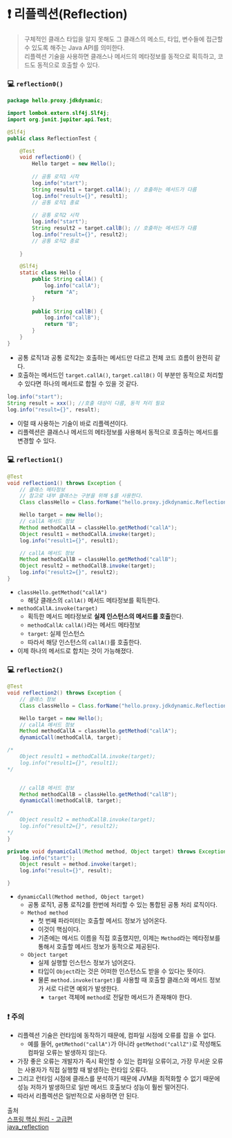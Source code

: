# ❗️ 리플렉션(Reflection)
> 구체적인 클래스 타입을 알지 못해도 그 클래스의 메소드, 타입, 변수들에 접근할 수 있도록 해주는 Java API를 의미한다.  
> 리플렉션 기술을 사용하면 클래스나 메서드의 메타정보를 동적으로 획득하고, 코드도 동적으로 호출할 수 있다.

### 💻 `reflection0()`
```java
package hello.proxy.jdkdynamic;

import lombok.extern.slf4j.Slf4j;
import org.junit.jupiter.api.Test;

@Slf4j
public class ReflectionTest {

    @Test
    void reflection0() {
        Hello target = new Hello();
        
        // 공통 로직1 시작
        log.info("start");
        String result1 = target.callA(); // 호출하는 메서드가 다름
        log.info("result={}", result1);
        // 공통 로직1 종료
        
        // 공통 로직2 시작
        log.info("start");
        String result2 = target.callB(); // 호출하는 메서드가 다름
        log.info("result={}", result2);
        // 공통 로직2 종료
        
    }

    @Slf4j
    static class Hello {
        public String callA() {
            log.info("callA");
            return "A";
        }
        
        public String callB() {
            log.info("callB");
            return "B";
        }
    }
}
```
- 공통 로직1과 공통 로직2는 호출하는 메서드만 다르고 전체 코드 흐름이 완전히 같다.
- 호출하는 메서드인 `target.callA()`, `target.callB()` 이 부분만 동적으로 처리할 수 있다면 하나의 메서드로 합칠 수 있을 것 같다.
```java
log.info("start");
String result = xxx(); //호출 대상이 다름, 동적 처리 필요
log.info("result={}", result);
```
- 이럴 때 사용하는 기술이 바로 리플렉션이다.
- 리플렉션은 클래스나 메서드의 메타정보를 사용해서 동적으로 호출하는 메서드를 변경할 수 있다.


### 💻 `reflection1()`
```java
@Test
void reflection1() throws Exception {
    // 클래스 메타정보
    // 참고로 내부 클래스는 구분을 위해 $를 사용한다.
    Class classHello = Class.forName("hello.proxy.jdkdynamic.ReflectionTest$Hello");

    Hello target = new Hello();
    // callA 메서드 정보
    Method methodCallA = classHello.getMethod("callA");
    Object result1 = methodCallA.invoke(target);
    log.info("result1={}", result1);

    // callA 메서드 정보
    Method methodCallB = classHello.getMethod("callB");
    Object result2 = methodCallB.invoke(target);
    log.info("result2={}", result2);
}
```
- `classHello.getMethod("callA")`
  - 해당 클래스의 `callA()` 메서드 메타정보를 획득한다.
- `methodCallA.invoke(target)`
  - 획득한 메서드 메타정보로 **실제 인스턴스의 메서드를 호출**한다.
  - `methodCallA`: `callA()`라는 메서드 메타정보
  - `target`: 실제 인스턴스
  - 따라서 해당 인스턴스의 `callA()`를 호출한다.
- 이제 하나의 메서드로 합치는 것이 가능해졌다.

### 💻 `reflection2()`
```java
@Test
void reflection2() throws Exception {
    // 클래스 정보
    Class classHello = Class.forName("hello.proxy.jdkdynamic.ReflectionTest$Hello");

    Hello target = new Hello();
    // callA 메서드 정보
    Method methodCallA = classHello.getMethod("callA");
    dynamicCall(methodCallA, target);

/*
    Object result1 = methodCallA.invoke(target);
    log.info("result1={}", result1);
*/


    // callB 메서드 정보
    Method methodCallB = classHello.getMethod("callB");
    dynamicCall(methodCallB, target);

/*
    Object result2 = methodCallB.invoke(target);
    log.info("result2={}", result2);
*/
}

private void dynamicCall(Method method, Object target) throws Exception {
    log.info("start");
    Object result = method.invoke(target);
    log.info("result={}", result);

}
```
- `dynamicCall(Method method, Object target)`
  - 공통 로직1, 공통 로직2를 한번에 처리할 수 있는 통합된 공통 처리 로직이다.
  - `Method method`
    - 첫 번째 파라미터는 호출할 메서드 정보가 넘어온다.
    - 이것이 핵심이다.
    - 기존에는 메서드 이름을 직접 호출했지만, 이제는 `Method`라는 메타정보를 통해서 호출할 메서드 정보가 동적으로 제공된다.
  - `Object target`
    - 실제 실행할 인스턴스 정보가 넘어온다.
    - 타입이 `Object`라는 것은 어떠한 인스턴스도 받을 수 있다는 뜻이다.
    - 물론 `method.invoke(target)`를 사용할 때 호출할 클래스와 메서드 정보가 서로 다르면 예외가 발생한다.
      - `target` 객체에 `method`로 전달한 메서드가 존재해야 한다.

### ❗️ 주의
- 리플렉션 기술은 런타임에 동작하기 때문에, 컴파일 시점에 오류를 잡을 수 없다.
  - 예를 들어, `getMethod("callA")`가 아니라 `getMethod("callZ")`로 작성해도 컴파일 오류는 발생하지 않는다.
- 가장 좋은 오류는 개발자가 즉시 확인할 수 있는 컴파일 오류이고, 가장 무서운 오류는 사용자가 직접 실행할 때 발생하는 런타임 오류다.
- 그리고 런타임 시점에 클래스를 분석하기 때문에 JVM을 최적화할 수 없기 때문에 성능 저하가 발생하므로 일반 메서드 호출보다 성능이 훨씬 떨어진다.
- 따라서 리플렉션은 일반적으로 사용하면 안 된다.

출처  
[스프링 핵심 원리 - 고급편](https://www.inflearn.com/course/%EC%8A%A4%ED%94%84%EB%A7%81-%ED%95%B5%EC%8B%AC-%EC%9B%90%EB%A6%AC-%EA%B3%A0%EA%B8%89%ED%8E%B8)  
[java_reflection](https://github.com/devFancy/2023-CS-Study/blob/main/java/java_reflection.md)